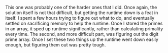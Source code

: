 This one was probably one of the harder ones that I did. Once again, the solution itself is not that difficult, but getting the runtime down is a feat in itself. I spent a few hours trying to figure out what to do, and eventually settled on sacrificing memory to help the runtime. Once I stored the primes in an array, it sped up runtime significantly, rather than calculating primality every time. The second, and more difficult part, was figuring out the digit prime array. Once I set these two things up the runtime went down easily enough, but figuring them out was pretty tough.
